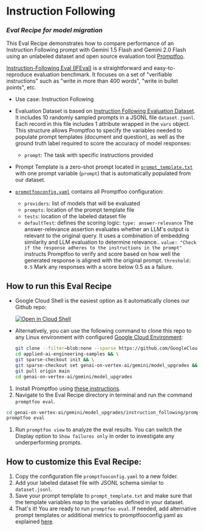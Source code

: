 # Instruction Following 
### _Eval Recipe for model migration_

This Eval Recipe demonstrates how to compare performance of an Instruction Following prompt with Gemini 1.5 Flash and Gemini 2.0 Flash using an unlabeled dataset and open source evaluation tool [Promptfoo](https://www.promptfoo.dev/).

[Instruction-Following Eval (IFEval)](https://arxiv.org/abs/2311.07911) is a straightforward and easy-to-reproduce evaluation benchmark. It focuses on a set of "verifiable instructions" such as "write in more than 400 words", "write in bullet points", etc. 

- Use case: Instruction Following 

- Evaluation Dataset is based on [Instruction Following Evaluation Dataset](https://github.com/google-research/google-research/blob/master/instruction_following_eval/data/input_data.jsonl). It includes 10 randomly sampled prompts in a JSONL file `dataset.jsonl`. Each record in this file includes 1 attribute wrapped in the `vars` object. This structure allows Promptfoo to specify the variables needed to populate prompt templates (document and question), as well as the ground truth label required to score the accuracy of model responses:
    - `prompt`: The task with specific instructions provided

- Prompt Template is a zero-shot prompt located in [`prompt_template.txt`](./prompt_template.txt) with one prompt variable (`prompt`) that is automatically populated from our dataset.

- [`promptfooconfig.yaml`](./promptfooconfig.yaml) contains all Promptfoo configuration:
    - `providers`: list of models that will be evaluated
    - `prompts`: location of the prompt template file
    - `tests`: location of the labeled dataset file
    - `defaultTest`: defines the scoring logic:
        `type: answer-relevance` The answer-relevance assertion evaluates whether an LLM's output is relevant to the original query. It uses a combination of embedding similarity and LLM evaluation to determine relevance..
        `value: "Check if the response adheres to the instructions in the prompt"` instructs Promptfoo to verify and score based on how well the generated response is aligned with the original prompt.
        `threshold: 0.5` Mark any responses with a score below 0.5 as a failure.



## How to run this Eval Recipe

- Google Cloud Shell is the easiest option as it automatically clones our Github repo:

    <a href="https://console.cloud.google.com/cloudshell/open?git_repo=https://github.com/GoogleCloudPlatform/applied-ai-engineering-samples&cloudshell_git_branch=main&cloudshell_workspace=genai-on-vertex-ai/gemini/model_upgrades">
        <img alt="Open in Cloud Shell" src="http://gstatic.com/cloudssh/images/open-btn.png">
    </a>

- Alternatively, you can use the following command to clone this repo to any Linux environment with configured [Google Cloud Environment](https://cloud.google.com/vertex-ai/docs/start/cloud-environment):

    ``` bash
    git clone --filter=blob:none --sparse https://github.com/GoogleCloudPlatform/applied-ai-engineering-samples.git && \
    cd applied-ai-engineering-samples && \
    git sparse-checkout init && \
    git sparse-checkout set genai-on-vertex-ai/gemini/model_upgrades && \
    git pull origin main
    cd genai-on-vertex-ai/gemini/model_upgrades
    ```

1. Install Promptfoo using [these instructions](https://www.promptfoo.dev/docs/installation/).
1. Navigate to the Eval Recipe directory in terminal and run the command `promptfoo eval`.

``` bash
cd genai-on-vertex-ai/gemini/model_upgrades/instruction_following/promptfoo
promptfoo eval
```
1. Run `promptfoo view` to analyze the eval results. You can switch the Display option to `Show failures only` in order to investigate any underperforming prompts.

## How to customize this Eval Recipe:
1. Copy the configuration file `promptfooconfig.yaml` to a new folder.
1. Add your labeled dataset file with JSONL schema similar to `dataset.jsonl`. 
1. Save your prompt template to `prompt_template.txt` and make sure that the template variables map to the variables defined in your dataset.
1. That's it! You are ready to run `promptfoo eval`. If needed, add alternative prompt templates or additional metrics to promptfooconfig.yaml as explained [here](https://www.promptfoo.dev/docs/configuration/parameters/).